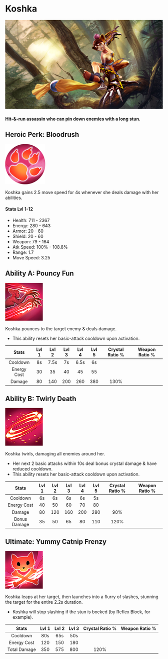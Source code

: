 # Koshka

![](../../.gitbook/assets/image%20%2863%29.png)

#### Hit-&-run assassin who can pin down enemies with a long stun.

## Heroic Perk: Bloodrush

![Bloodrush](../../.gitbook/assets/image%20%2876%29.png)

Koshka gains 2.5 move speed for 4s whenever she deals damage with her abilities.

#### Stats Lvl 1-12

* Health: 711 - 2367
* Energy: 280 - 643
* Armor: 20 - 60
* Shield: 20 - 60
* Weapon: 79 - 164
* Atk Speed: 100% - 108.8%
* Range: 1.7
* Move Speed: 3.25

## Ability A: Pouncy Fun

![Pouncy Fun](../../.gitbook/assets/image%20%2865%29.png)

Koshka pounces to the target enemy & deals damage.

* This ability resets her basic-attack cooldown upon activation.

| Stats | Lvl 1 | Lvl 2 | Lvl 3 | Lvl 4 | Lvl 5 | Crystal      Ratio % | Weapon     Ratio % |
| :---: | :---: | :---: | :---: | :---: | :---: | :---: | :---: |
| Cooldown | 8s | 7.5s | 7s | 6.5s | 6s |  |  |
| Energy       Cost | 30 | 35 | 40 | 45 | 55 |  |  |
| Damage | 80 | 140 | 200 | 260 | 380 | 130% |  |

## Ability B: Twirly Death

![Twirly Death](../../.gitbook/assets/image%20%2896%29.png)

Koshka twirls, damaging all enemies around her.

* Her next 2 basic attacks within 10s deal bonus crystal damage & have reduced cooldown.
* This ability resets her basic-attack cooldown upon activation.

| Stats | Lvl 1 | Lvl 2 | Lvl 3 | Lvl 4 | Lvl 5 | Crystal      Ratio % | Weapon     Ratio % |
| :---: | :---: | :---: | :---: | :---: | :---: | :---: | :---: |
| Cooldown | 6s | 6s | 6s | 6s | 5s |  |  |
| Energy       Cost | 40 | 50 | 60 | 70 | 80 |  |  |
| Damage | 80 | 120 | 160 | 200 | 280 | 90% |  |
| Bonus        Damage | 35 | 50 | 65 | 80 | 110 | 120% |  |

## Ultimate: Yummy Catnip Frenzy

![Yummy Catnip Frenzy](../../.gitbook/assets/image%20%28223%29.png)

Koshka leaps at her target, then launches into a flurry of slashes, stunning the target for the entire 2.2s duration.

* Koshka will stop slashing if the stun is bocked \(by Reflex Block, for example\).

| Stats | Lvl 1 | Lvl 2 | Lvl 3 | Crystal Ratio % | Weapon Ratio % |
| :---: | :---: | :---: | :---: | :---: | :---: |
| Cooldown | 80s | 65s | 50s |  |  |
| Energy Cost | 120 | 150 | 180 |  |  |
| Total Damage | 350 | 575 | 800 | 120% |  |

